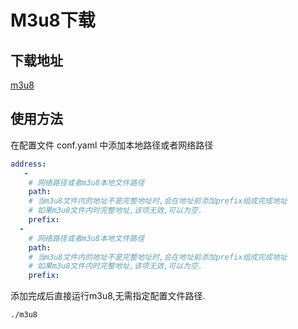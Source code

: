 # M3u8下载

## 下载地址
[m3u8](http://git.kaidon.cn/attachments/f80462f5-20d6-41fb-81cc-2a5d0a5bcc19)

## 使用方法
在配置文件 conf.yaml 中添加本地路径或者网络路径
```yaml
address:
   - 
    # 网络路径或者m3u8本地文件路径
    path: 
    # 当m3u8文件内的地址不是完整地址时,会在地址前添加prefix组成完成地址
    # 如果m3u8文件内时完整地址,该项无效,可以为空.
    prefix: 
  - 
    # 网络路径或者m3u8本地文件路径
    path:
    # 当m3u8文件内的地址不是完整地址时,会在地址前添加prefix组成完成地址
    # 如果m3u8文件内时完整地址,该项无效,可以为空.
    prefix: 
```

添加完成后直接运行m3u8,无需指定配置文件路径.

```shell
./m3u8
```
